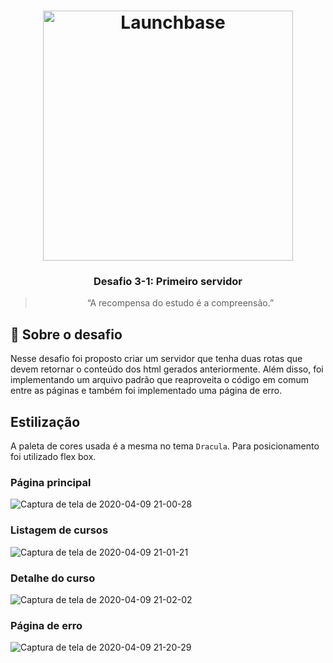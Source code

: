 <h1 align="center">
<img alt="Launchbase" src="https://storage.googleapis.com/golden-wind/bootcamp-launchbase/logo.png" width="400px" />
</h1>

<h3 align="center">
Desafio 3-1: Primeiro servidor
</h3>

<blockquote align="center">“A recompensa do estudo é a compreensão.”</blockquote>

## :rocket: Sobre o desafio

Nesse desafio foi proposto criar um servidor que tenha duas rotas que devem retornar o conteúdo dos html gerados anteriormente. Além disso, foi implementando um arquivo padrão que reaproveita o código em comum entre as páginas e também foi implementado uma página de erro.

## Estilização

A paleta de cores usada é a mesma no tema `Dracula`. Para posicionamento foi utilizado flex box.

### Página principal

![Captura de tela de 2020-04-09 21-00-28](https://user-images.githubusercontent.com/59892313/78951060-22313a00-7aa7-11ea-8633-9353f856cef4.png)

### Listagem de cursos

![Captura de tela de 2020-04-09 21-01-21](https://user-images.githubusercontent.com/59892313/78951062-22c9d080-7aa7-11ea-90e2-544fd89075b2.png)

### Detalhe do curso

![Captura de tela de 2020-04-09 21-02-02](https://user-images.githubusercontent.com/59892313/78951064-23626700-7aa7-11ea-80b8-78cb78fd4446.png)


### Página de erro

![Captura de tela de 2020-04-09 21-20-29](https://user-images.githubusercontent.com/59892313/78951293-04180980-7aa8-11ea-800e-331c80115335.png)
